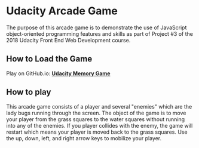 # Udacity Arcade Game

The purpose of this arcade game is to demonstrate the use of JavaScript object-oriented programming features and skills as part of Project #3 of the 2018 Udacity Front End Web Development course.

## How to Load the Game
Play on GitHub.io: **[Udacity Memory Game](https://rosaliahernandez.github.io/FEND-Udacity-Arcade-Game/)**

## How to play
This arcade game consists of a player and several "enemies" which are the lady bugs running through the screen. The object of the game is to move your player from the grass squares to the water squares without running into any of the enemies. If you player collides with the enemy, the game will restart which means your player is moved back to the grass squares. Use the up, down, left, and right arrow keys to mobilize your player. 
